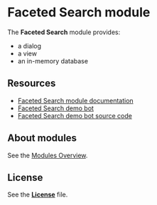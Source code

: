 # Faceted Search module

The **Faceted Search** module provides:
* a dialog
* a view
* an in-memory database

## Resources
* [Faceted Search module documentation](http://docs.botfuel.io/dialog/modules/faceted-search)
* [Faceted Search demo bot](http://docs.botfuel.io/dialog/demos/faceted-search)
* [Faceted Search demo bot source code](https://github.com/Botfuel/botfuel-sample-facetedsearch)

## About modules

See the [Modules Overview](http://docs.botfuel.io/dialog/modules/overview).

## License

See the [**License**](LICENSE.md) file.
